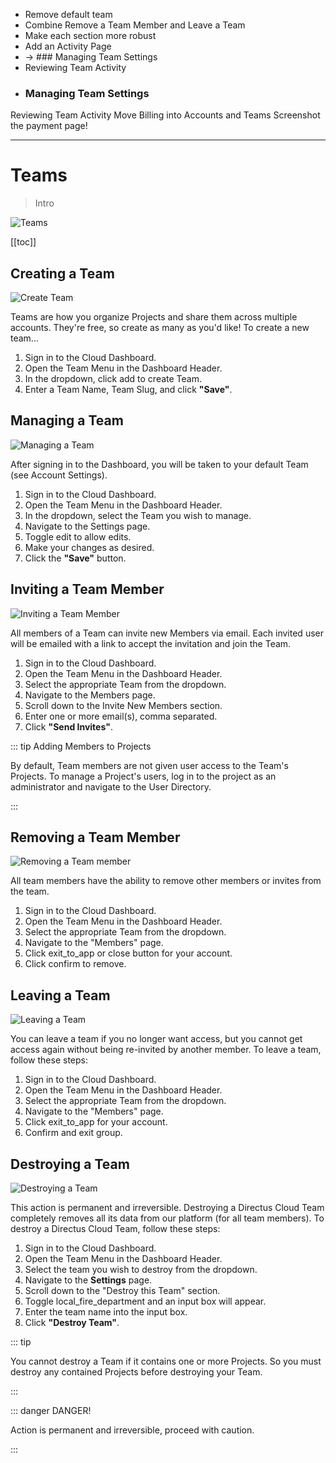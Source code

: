 - Remove default team
- Combine Remove a Team Member and Leave a Team
- Make each section more robust
- Add an Activity Page
- -> ### Managing Team Settings
- Reviewing Team Activity
- ### Managing Team Settings

Reviewing Team Activity Move Billing into Accounts and Teams Screenshot the payment page!

---

# Teams

> Intro

![Teams](images.webp)

[[toc]]

## Creating a Team

![Create Team](https://cdn.directus.io/docs/v9/cloud/accounts-and-teams/accounts-and-teams-20220228A/creating-a-team-20220225A.webp)

Teams are how you organize Projects and share them across multiple accounts. They're free, so create as many as you'd
like! To create a new team...

1. Sign in to the Cloud Dashboard.
2. Open the Team Menu in the Dashboard Header.
3. In the dropdown, click <span mi icon prmry>add</span> to create Team.
4. Enter a Team Name, Team Slug, and click **"Save"**.

## Managing a Team

![Managing a Team](https://cdn.directus.io/docs/v9/cloud/accounts-and-teams/accounts-and-teams-20220228A/managing-a-team-20220225A.webp)

After signing in to the Dashboard, you will be taken to your default Team (see Account Settings).

1. Sign in to the Cloud Dashboard.
2. Open the Team Menu in the Dashboard Header.
3. In the dropdown, select the Team you wish to manage.
4. Navigate to the Settings page.
5. Toggle <span mi icon prmry>edit</span> to allow edits.
6. Make your changes as desired.
7. Click the **"Save"** button.

## Inviting a Team Member

![Inviting a Team Member](https://cdn.directus.io/docs/v9/cloud/accounts-and-teams/accounts-and-teams-20220228A/inviting-a-team-member-20220225A.webp)

All members of a Team can invite new Members via email. Each invited user will be emailed with a link to accept the
invitation and join the Team.

1. Sign in to the Cloud Dashboard.
2. Open the Team Menu in the Dashboard Header.
3. Select the appropriate Team from the dropdown.
4. Navigate to the Members page.
5. Scroll down to the Invite New Members section.
6. Enter one or more email(s), comma separated.
7. Click **"Send Invites"**.

::: tip Adding Members to Projects

By default, Team members are not given user access to the Team's Projects. To manage a Project's users, log in to the
project as an administrator and navigate to the User Directory.

:::

## Removing a Team Member

![Removing a Team member](https://cdn.directus.io/docs/v9/cloud/accounts-and-teams/accounts-and-teams-20220228A/leaving-a-team-20220225A.webp)

All team members have the ability to remove other members or invites from the team.

1. Sign in to the Cloud Dashboard.
2. Open the Team Menu in the Dashboard Header.
3. Select the appropriate Team from the dropdown.
4. Navigate to the "Members" page.
5. Click <span mi icon>exit_to_app</span> or <span icon>close</span> button for your account.
6. Click confirm to remove.

## Leaving a Team

![Leaving a Team](https://cdn.directus.io/docs/v9/cloud/accounts-and-teams/accounts-and-teams-20220228A/leaving-a-team-20220225A.webp)

You can leave a team if you no longer want access, but you cannot get access again without being re-invited by another
member. To leave a team, follow these steps:

1. Sign in to the Cloud Dashboard.
2. Open the Team Menu in the Dashboard Header.
3. Select the appropriate Team from the dropdown.
4. Navigate to the "Members" page.
5. Click <span mi icon>exit_to_app</span> for your account.
6. Confirm and exit group.

## Destroying a Team

![Destroying a Team](https://cdn.directus.io/docs/v9/cloud/accounts-and-teams/accounts-and-teams-20220228A/destroy-a-team-20220225A.webp)

This action is permanent and irreversible. Destroying a Directus Cloud Team completely removes all its data from our
platform (for all team members). To destroy a Directus Cloud Team, follow these steps:

1. Sign in to the Cloud Dashboard.
2. Open the Team Menu in the Dashboard Header.
3. Select the team you wish to destroy from the dropdown.
4. Navigate to the **Settings** page.
5. Scroll down to the "Destroy this Team" section.
6. Toggle <span mi icon dngr>local_fire_department</span> and an input box will appear.
7. Enter the team name into the input box.
8. Click **"Destroy Team"**.

::: tip

You cannot destroy a Team if it contains one or more Projects. So you must destroy any contained Projects before
destroying your Team.

:::

::: danger DANGER!

Action is permanent and irreversible, proceed with caution.

:::
